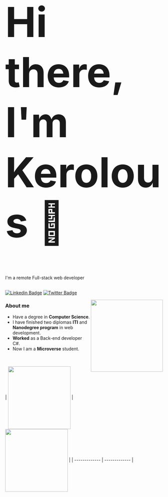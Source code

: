 <h1 style="font-size:132px;">Hi there, I'm Kerolous 👋</h1>
I'm a remote Full-stack web developer

<br/>
<br/>

[![Linkedin Badge](https://img.shields.io/badge/-kerolous%20samy-blue?style=flat-square&logo=Linkedin&logoColor=white&link=https://www.linkedin.com/in/keroloussamy/)](https://www.linkedin.com/in/keroloussamy/)
[![Twitter Badge](https://img.shields.io/badge/-@kerolous_samy-1ca0f1?style=flat-square&labelColor=1ca0f1&logo=twitter&logoColor=white&link=https://twitter.com/kerolous_samy)](https://twitter.com/kerolous_samy)

<img align='right' src="https://cdn.dribbble.com/users/1518535/screenshots/7528356/media/e11e5b8aaa2187e4e1a7c3da0553208e.gif" width="230">

<h3>About me</h3>

- Have a degree in **Computer Science**.
- I have finished two diplomas **ITI** and **Nanodegree program** in web development.
- **Worked** as a Back-end developer C#.
- Now I am a **Microverse** student.

<br/><br/>
| <a href="https://github.com/keroloussamy"><img align="center" height="200px" src="https://github-readme-stats.vercel.app/api/top-langs/?username=keroloussamy&layout=compact" /></a> | <a href="https://github.com/ShadyShawkat"><img align="center" height="200px" src="https://github-readme-stats.vercel.app/api?username=keroloussamy&show_icons=true&include_all_commits=true" /></a> |
| ------------- | ------------- |
